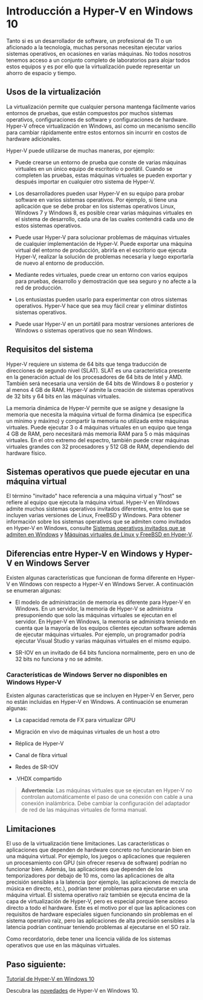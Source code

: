 # Introducción a Hyper-V en Windows 10

Tanto si es un desarrollador de software, un profesional de TI o un aficionado a la tecnología, muchas personas necesitan ejecutar varios sistemas operativos, en ocasiones en varias máquinas. No todos nosotros tenemos acceso a un conjunto completo de laboratorios para alojar todos estos equipos y es por ello que la virtualización puede representar un ahorro de espacio y tiempo.

## Usos de la virtualización

La virtualización permite que cualquier persona mantenga fácilmente varios entornos de pruebas, que están compuestos por muchos sistemas operativos, configuraciones de software y configuraciones de hardware. Hyper-V ofrece virtualización en Windows, así como un mecanismo sencillo para cambiar rápidamente entre estos entornos sin incurrir en costos de hardware adicionales.

Hyper-V puede utilizarse de muchas maneras, por ejemplo:
- Puede crearse un entorno de prueba que conste de varias máquinas virtuales en un único equipo de escritorio o portátil. Cuando se completen las pruebas, estas máquinas virtuales se pueden exportar y después importar en cualquier otro sistema de Hyper-V.

- Los desarrolladores pueden usar Hyper-V en su equipo para probar software en varios sistemas operativos. Por ejemplo, si tiene una aplicación que se debe probar en los sistemas operativos Linux, Windows 7 y Windows 8, es posible crear varias máquinas virtuales en el sistema de desarrollo, cada una de las cuales contendrá cada uno de estos sistemas operativos.

- Puede usar Hyper-V para solucionar problemas de máquinas virtuales de cualquier implementación de Hyper-V. Puede exportar una máquina virtual del entorno de producción, abrirla en el escritorio que ejecuta Hyper-V, realizar la solución de problemas necesaria y luego exportarla de nuevo al entorno de producción.

- Mediante redes virtuales, puede crear un entorno con varios equipos para pruebas, desarrollo y demostración que sea seguro y no afecte a la red de producción.

- Los entusiastas pueden usarlo para experimentar con otros sistemas operativos. Hyper-V hace que sea muy fácil crear y eliminar distintos sistemas operativos.

- Puede usar Hyper-V en un portátil para mostrar versiones anteriores de Windows o sistemas operativos que no sean Windows.


## Requisitos del sistema

Hyper-V requiere un sistema de 64 bits que tenga traducción de direcciones de segundo nivel (SLAT). SLAT es una característica presente en la generación actual de los procesadores de 64 bits de Intel y AMD. También será necesaria una versión de 64 bits de Windows 8 o posterior y al menos 4 GB de RAM. Hyper-V admite la creación de sistemas operativos de 32 bits y 64 bits en las máquinas virtuales.

La memoria dinámica de Hyper-V permite que se asigne y desasigne la memoria que necesita la máquina virtual de forma dinámica (se especifica un mínimo y máximo) y compartir la memoria no utilizada entre máquinas virtuales. Puede ejecutar 3 o 4 máquinas virtuales en un equipo que tenga 4 GB de RAM, pero necesitará más memoria RAM para 5 o más máquinas virtuales. En el otro extremo del espectro, también puede crear máquinas virtuales grandes con 32 procesadores y 512 GB de RAM, dependiendo del hardware físico.

## Sistemas operativos que puede ejecutar en una máquina virtual

El término "invitado" hace referencia a una máquina virtual y "host" se refiere al equipo que ejecuta la máquina virtual. Hyper-V en Windows admite muchos sistemas operativos invitados diferentes, entre los que se incluyen varias versiones de Linux, FreeBSD y Windows. Para obtener información sobre los sistemas operativos que se admiten como invitados en Hyper-V en Windows, consulte [Sistemas operativos invitados que se admiten en Windows](supported_guest_os.md) y [Máquinas virtuales de Linux y FreeBSD en Hyper-V](https://technet.microsoft.com/library/dn531030.aspx).


## Diferencias entre Hyper-V en Windows y Hyper-V en Windows Server

Existen algunas características que funcionan de forma diferente en Hyper-V en Windows con respecto a Hyper-V en Windows Server. A continuación se enumeran algunas:

- El modelo de administración de memoria es diferente para Hyper-V en Windows. En un servidor, la memoria de Hyper-V se administra presuponiendo que solo las máquinas virtuales se ejecutan en el servidor. En Hyper-V en Windows, la memoria se administra teniendo en cuenta que la mayoría de los equipos clientes ejecutan software además de ejecutar máquinas virtuales. Por ejemplo, un programador podría ejecutar Visual Studio y varias máquinas virtuales en el mismo equipo.

- SR-IOV en un invitado de 64 bits funciona normalmente, pero en uno de 32 bits no funciona y no se admite.


### Características de Windows Server no disponibles en Windows Hyper-V

Existen algunas características que se incluyen en Hyper-V en Server, pero no están incluidas en Hyper-V en Windows. A continuación se enumeran algunas:

- La capacidad remota de FX para virtualizar GPU

- Migración en vivo de máquinas virtuales de un host a otro

- Réplica de Hyper-V

- Canal de fibra virtual

- Redes de SR-IOV

- .VHDX compartido


> **Advertencia**: Las máquinas virtuales que se ejecutan en Hyper-V no controlan automáticamente el paso de una conexión con cable a una conexión inalámbrica. Debe cambiar la configuración del adaptador de red de las máquinas virtuales de forma manual.

## Limitaciones

El uso de la virtualización tiene limitaciones. Las características o aplicaciones que dependen de hardware concreto no funcionarán bien en una máquina virtual. Por ejemplo, los juegos o aplicaciones que requieren un procesamiento con GPU (sin ofrecer reserva de software) podrían no funcionar bien. Además, las aplicaciones que dependen de los temporizadores por debajo de 10 ms, como las aplicaciones de alta precisión sensibles a la latencia (por ejemplo, las aplicaciones de mezcla de música en directo, etc.), podrían tener problemas para ejecutarse en una máquina virtual. El sistema operativo raíz también se ejecuta encima de la capa de virtualización de Hyper-V, pero es especial porque tiene acceso directo a todo el hardware. Este es el motivo por el que las aplicaciones con requisitos de hardware especiales siguen funcionando sin problemas en el sistema operativo raíz, pero las aplicaciones de alta precisión sensibles a la latencia podrían continuar teniendo problemas al ejecutarse en el SO raíz.

Como recordatorio, debe tener una licencia válida de los sistemas operativos que use en las máquinas virtuales.

## Paso siguiente:

[Tutorial de Hyper-V en Windows 10](..\quick_start\walkthrough.md)

Descubra las [novedades](whats_new.md) de Hyper-V en Windows 10.





